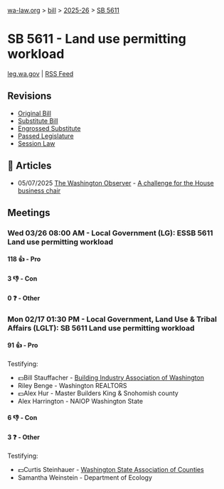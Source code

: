 [wa-law.org](/) > [bill](/bill/) > [2025-26](/bill/2025-26/) > [SB 5611](/bill/2025-26/sb/5611/)

# SB 5611 - Land use permitting workload
[leg.wa.gov](https://app.leg.wa.gov/billsummary?BillNumber=5611&Year=2025&Initiative=false) | [RSS Feed](./rss.xml)

## Revisions
* [Original Bill](1/)
* [Substitute Bill](S/)
* [Engrossed Substitute](S.E/)
* [Passed Legislature](S.PL/)
* [Session Law](S.SL/)

## 📰 Articles
* 05/07/2025 [The Washington Observer](/org/the_washington_observer/) - [A challenge for the House business chair](https://washingtonobserver.substack.com/p/a-challenge-for-the-house-business#:~:text=Senate%20Bill%205611)

## Meetings
### Wed 03/26 08:00 AM - Local Government (LG): ESSB 5611 Land use permitting workload
#### 118 👍 - Pro

#### 3 👎 - Con

#### 0 ❓ - Other

### Mon 02/17 01:30 PM - Local Government, Land Use & Tribal Affairs (LGLT): SB 5611 Land use permitting workload
#### 91 👍 - Pro
Testifying:
* 💵Bill Stauffacher - [Building Industry Association of Washington](/org/building_industry_association_of_washington/)
* Riley Benge - Washington REALTORS
* 💵Alex Hur - Master Builders King & Snohomish county
* Alex Harrington - NAIOP Washington State

#### 6 👎 - Con

#### 3 ❓ - Other
Testifying:
* 💵Curtis Steinhauer - [Washington State Association of Counties](/org/washington_state_association_of_counties/)
* Samantha Weinstein - Department of Ecology
